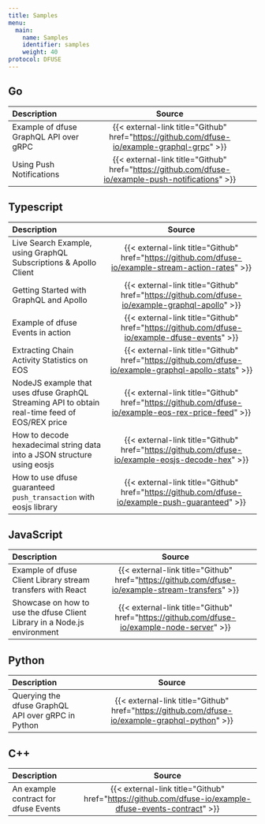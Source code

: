 ```yaml
---
title: Samples
menu:
  main:
    name: Samples
    identifier: samples
    weight: 40
protocol: DFUSE
---
```

## Go

| Description | Source |
| :--- | :---: |
| Example of dfuse GraphQL API over gRPC | {{< external-link title="Github" href="https://github.com/dfuse-io/example-graphql-grpc" >}}
| Using Push Notifications | {{< external-link title="Github" href="https://github.com/dfuse-io/example-push-notifications" >}} |

## Typescript

| Description | Source |
| :--- | :---: |
| Live Search Example, using GraphQL Subscriptions & Apollo Client |  {{< external-link title="Github" href="https://github.com/dfuse-io/example-stream-action-rates" >}} |
| Getting Started with GraphQL and Apollo | {{< external-link title="Github" href="https://github.com/dfuse-io/example-graphql-apollo" >}} |
| Example of dfuse Events in action | {{< external-link title="Github" href="https://github.com/dfuse-io/example-dfuse-events" >}} |
| Extracting Chain Activity Statistics on EOS | {{< external-link title="Github" href="https://github.com/dfuse-io/example-graphql-apollo-stats" >}} |
| NodeJS example that uses dfuse GraphQL Streaming API to obtain real-time feed of EOS/REX price | {{< external-link title="Github" href="https://github.com/dfuse-io/example-eos-rex-price-feed" >}} |
| How to decode hexadecimal string data into a JSON structure using eosjs | {{< external-link title="Github" href="https://github.com/dfuse-io/example-eosjs-decode-hex" >}} |
| How to use dfuse guaranteed `push_transaction` with eosjs library | {{< external-link title="Github" href="https://github.com/dfuse-io/example-push-guaranteed" >}} |


## JavaScript

| Description | Source |
| :--- | :---: |
| Example of dfuse Client Library stream transfers with React | {{< external-link title="Github" href="https://github.com/dfuse-io/example-stream-transfers" >}} |
| Showcase on how to use the dfuse Client Library in a Node.js environment | {{< external-link title="Github" href="https://github.com/dfuse-io/example-node-server" >}} |

## Python

| Description | Source |
| :--- | :---: |
| Querying the dfuse GraphQL API over gRPC in Python | {{< external-link title="Github" href="https://github.com/dfuse-io/example-graphql-python" >}} |

## C++

| Description | Source |
| :--- | :---: |
| An example contract for dfuse Events | {{< external-link title="Github" href="https://github.com/dfuse-io/example-dfuse-events-contract" >}} |
